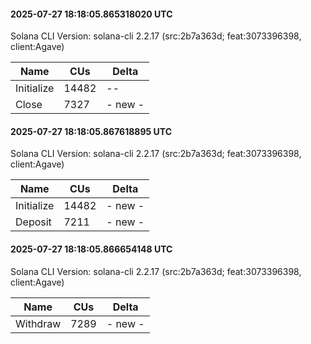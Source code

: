 #### 2025-07-27 18:18:05.865318020 UTC

Solana CLI Version: solana-cli 2.2.17 (src:2b7a363d; feat:3073396398, client:Agave)

| Name | CUs | Delta |
|------|------|-------|
| Initialize | 14482 | -- |
| Close | 7327 | - new - |

#### 2025-07-27 18:18:05.867618895 UTC

Solana CLI Version: solana-cli 2.2.17 (src:2b7a363d; feat:3073396398, client:Agave)

| Name | CUs | Delta |
|------|------|-------|
| Initialize | 14482 | - new - |
| Deposit | 7211 | - new - |

#### 2025-07-27 18:18:05.866654148 UTC

Solana CLI Version: solana-cli 2.2.17 (src:2b7a363d; feat:3073396398, client:Agave)

| Name | CUs | Delta |
|------|------|-------|
| Withdraw | 7289 | - new - |

